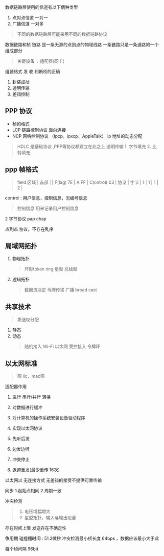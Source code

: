 数据链路层使用的信道有以下俩种类型
1. 点对点信道 一对一
2. 广播信道  一对多

> 不同的数据链路层可能采用不同的数据链路协议

数据链路和桢
链路 是一条无源的点到点的物理线路
一条链路只是一条通路的一个组成部分

> 关键设备 ：适配器(网卡)

组装格式 发 收 判断桢的正确

1. 封装成桢
2. 透明传输
3. 差错控制

PPP 协议
---------

- 桢的格式
- LCP 链路控制协议 面向连接
- NCP 网络控制协议 （Ipcp，ipxcp，AppleTalk）
      ip 地址的动态分配

> HDLC 是基础协议 ,PPP等协议都建立在此之上
透明传输 
    1. 字节填充 
    2. 比特填充

ppp 帧格式
---------

> field 区域
    |                 首部                   |
    | F(lag) 7E | A FF | C(ontrol) 03 | 协议 |
字节 |    1      |   1  |      1       |  2  |

control : 用户信息，控制信息，无编号信息
> 控制信息 用来记录用户控制信息

2 字节协议
pap chap

点到点 协议，不存在乱序

## 局域网拓扑

1. 物理拓扑
    > 环形token ring 星型 总线型
2. 逻辑拓扑
    > 数据流决定
    > 令牌传递 
    > 广播 broad cast

## 共享技术
> 发送权分配
1. 静态
2. 动态 
    > 随机接入 Wi-Fi 以太网
    > 受控接入 令牌环


以太网标准
-----------
> 图 llc，mac图

适配器作用
1. 进行 串行/并行 转换
2. 对数据进行缓冲
3. 对计算机的操作系统安装设备驱动程序
4. 实现以太网协议



1. 先听后发
2. 边发边听
3. 冲突停止
4. 退避重发(最少重传 16次)

以太网以 无连接方式 无差错的接受不提供可靠传输

同步 
1.起始点相同
2.周期一致

冲突检测
> 1. 电压增幅增大
> 2. 星型拓扑，输入与输出阻塞

存在时间上限
发送存在不确定性

争用期 碰撞槽时间 : 51.2微秒
冲突检测最小桢长度 64bps  ，数据应该最小大于此

每个桢间隔 96bit
